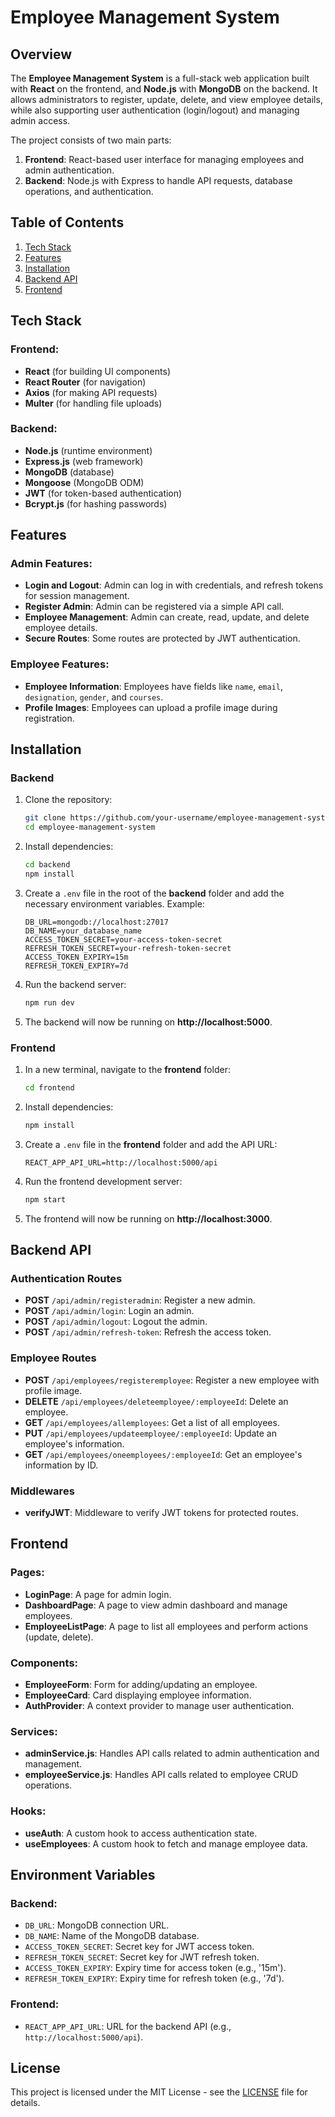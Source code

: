 # Employee Management System

## Overview

The **Employee Management System** is a full-stack web application built with **React** on the frontend, and **Node.js** with **MongoDB** on the backend. It allows administrators to register, update, delete, and view employee details, while also supporting user authentication (login/logout) and managing admin access.

The project consists of two main parts:
1. **Frontend**: React-based user interface for managing employees and admin authentication.
2. **Backend**: Node.js with Express to handle API requests, database operations, and authentication.

## Table of Contents
1. [Tech Stack](#tech-stack)
2. [Features](#features)
3. [Installation](#installation)
4. [Backend API](#backend-api)
5. [Frontend](#frontend)


## Tech Stack

### Frontend:
- **React** (for building UI components)
- **React Router** (for navigation)
- **Axios** (for making API requests)
- **Multer** (for handling file uploads)

### Backend:
- **Node.js** (runtime environment)
- **Express.js** (web framework)
- **MongoDB** (database)
- **Mongoose** (MongoDB ODM)
- **JWT** (for token-based authentication)
- **Bcrypt.js** (for hashing passwords)

## Features

### Admin Features:
- **Login and Logout**: Admin can log in with credentials, and refresh tokens for session management.
- **Register Admin**: Admin can be registered via a simple API call.
- **Employee Management**: Admin can create, read, update, and delete employee details.
- **Secure Routes**: Some routes are protected by JWT authentication.

### Employee Features:
- **Employee Information**: Employees have fields like `name`, `email`, `designation`, `gender`, and `courses`.
- **Profile Images**: Employees can upload a profile image during registration.
  
## Installation

### Backend

1. Clone the repository:
    ```bash
    git clone https://github.com/your-username/employee-management-system.git
    cd employee-management-system
    ```

2. Install dependencies:
    ```bash
    cd backend
    npm install
    ```

3. Create a `.env` file in the root of the **backend** folder and add the necessary environment variables. Example:
    ```
    DB_URL=mongodb://localhost:27017
    DB_NAME=your_database_name
    ACCESS_TOKEN_SECRET=your-access-token-secret
    REFRESH_TOKEN_SECRET=your-refresh-token-secret
    ACCESS_TOKEN_EXPIRY=15m
    REFRESH_TOKEN_EXPIRY=7d
    ```

4. Run the backend server:
    ```bash
    npm run dev
    ```

5. The backend will now be running on **http://localhost:5000**.

### Frontend

1. In a new terminal, navigate to the **frontend** folder:
    ```bash
    cd frontend
    ```

2. Install dependencies:
    ```bash
    npm install
    ```

3. Create a `.env` file in the **frontend** folder and add the API URL:
    ```
    REACT_APP_API_URL=http://localhost:5000/api
    ```

4. Run the frontend development server:
    ```bash
    npm start
    ```

5. The frontend will now be running on **http://localhost:3000**.

## Backend API

### Authentication Routes
- **POST** `/api/admin/registeradmin`: Register a new admin.
- **POST** `/api/admin/login`: Login an admin.
- **POST** `/api/admin/logout`: Logout the admin.
- **POST** `/api/admin/refresh-token`: Refresh the access token.

### Employee Routes
- **POST** `/api/employees/registeremployee`: Register a new employee with profile image.
- **DELETE** `/api/employees/deleteemployee/:employeeId`: Delete an employee.
- **GET** `/api/employees/allemployees`: Get a list of all employees.
- **PUT** `/api/employees/updateemployee/:employeeId`: Update an employee's information.
- **GET** `/api/employees/oneemployees/:employeeId`: Get an employee's information by ID.

### Middlewares
- **verifyJWT**: Middleware to verify JWT tokens for protected routes.

## Frontend

### Pages:
- **LoginPage**: A page for admin login.
- **DashboardPage**: A page to view admin dashboard and manage employees.
- **EmployeeListPage**: A page to list all employees and perform actions (update, delete).

### Components:
- **EmployeeForm**: Form for adding/updating an employee.
- **EmployeeCard**: Card displaying employee information.
- **AuthProvider**: A context provider to manage user authentication.

### Services:
- **adminService.js**: Handles API calls related to admin authentication and management.
- **employeeService.js**: Handles API calls related to employee CRUD operations.

### Hooks:
- **useAuth**: A custom hook to access authentication state.
- **useEmployees**: A custom hook to fetch and manage employee data.

## Environment Variables

### Backend:
- `DB_URL`: MongoDB connection URL.
- `DB_NAME`: Name of the MongoDB database.
- `ACCESS_TOKEN_SECRET`: Secret key for JWT access token.
- `REFRESH_TOKEN_SECRET`: Secret key for JWT refresh token.
- `ACCESS_TOKEN_EXPIRY`: Expiry time for access token (e.g., '15m').
- `REFRESH_TOKEN_EXPIRY`: Expiry time for refresh token (e.g., '7d').

### Frontend:
- `REACT_APP_API_URL`: URL for the backend API (e.g., `http://localhost:5000/api`).

## License

This project is licensed under the MIT License - see the [LICENSE](LICENSE) file for details.

